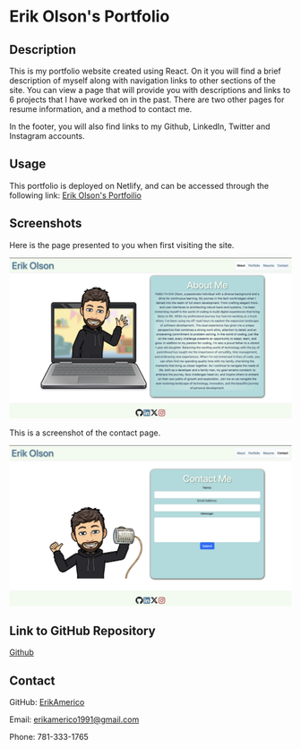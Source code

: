 # Erik Olson's Portfolio

## Description
This is my portfolio website created using React. On it you will find a brief description of myself along with navigation links to other sections of the site. You can view a page that will provide you with descriptions and links to 6 projects that I have worked on in the past. There are two other pages for resume information, and a method to contact me. 

In the footer, you will also find links to my Github, LinkedIn, Twitter and Instagram accounts.


## Usage
This portfolio is deployed on Netlify, and can be accessed through the following link: [Erik Olson's Portfoilio](https://eriksportoflio.netlify.app/)


## Screenshots
Here is the page presented to you when first visiting the site.

![AboutMePage](./public/images/aboutMePage.png)

This is a screenshot of the contact page.

![ContactPage](./public/images/contactPage.png)



## Link to GitHub Repository
[Github](https://github.com/ErikAmerico/Portfolio2)

## Contact

GitHub: [ErikAmerico](https://github.com/erikamerico)
    
Email: erikamerico1991@gmail.com

Phone: 781-333-1765